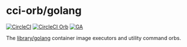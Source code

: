 # cci-orb/golang

[![CircleCI][circleci-badge]][circleci] [![CircleCI Orb][orb-badge]][orb] [![GA][ga-badge]][ga]

The [library/golang][library/golang] container image executors and utility command orbs.


<!-- links -->
[library/golang]: https://github.com/docker-library/golang

<!-- badge links -->
[circleci]: https://circleci.com/gh/circleci-orb/workflows/golang
[orb]: https://circleci.com/orbs/registry/orb/cci-orb/golang
[ga]: https://github.com/cci-orb/golang

[circleci-badge]: https://img.shields.io/circleci/project/github/circleci-orb/golang/master.svg?style=for-the-badge&logo=circleci
[orb-badge]: https://img.shields.io/badge/endpoint.svg?url=https://badges.circleci.io/orb/cci-orb/golang&logo=circleci&style=for-the-badge&cacheSeconds=60
[ga-badge]: https://gh-ga-beacon.appspot.com/UA-89201129-1/circleci-orb/golang?pixel&useReferer
